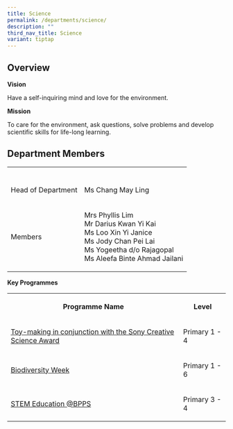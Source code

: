 ```yaml
---
title: Science
permalink: /departments/science/
description: ""
third_nav_title: Science
variant: tiptap
---
```

<h2>Overview</h2>
<p><strong>Vision</strong>
</p>
<p>Have a self-inquiring mind and love for the environment.</p>
<p><strong>Mission</strong>
</p>
<p>To care for the environment, ask questions, solve problems and develop
scientific skills for life-long learning.</p>
<h2>Department Members</h2>
<table style="minWidth: 50px">
<colgroup>
<col>
<col>
</colgroup>
<tbody>
<tr>
<th rowspan="1" colspan="1">
<p></p>
</th>
<th rowspan="1" colspan="1">
<p></p>
</th>
</tr>
<tr>
<td rowspan="1" colspan="1">
<p>Head of Department</p>
</td>
<td rowspan="1" colspan="1">
<p>Ms Chang May Ling</p>
</td>
</tr>
<tr>
<td rowspan="1" colspan="1">
<p>Members</p>
</td>
<td rowspan="1" colspan="1">
<p>Mrs Phyllis Lim
<br>Mr Darius Kwan Yi Kai
<br>Ms Loo Xin Yi Janice
<br>Ms Jody Chan Pei Lai
<br>Ms Yogeetha d/o Rajagopal
<br>Ms Aleefa Binte Ahmad Jailani
<br>
</p>
</td>
</tr>
</tbody>
</table>
<p><strong>Key Programmes</strong>
</p>
<table style="minWidth: 50px">
<colgroup>
<col>
<col>
</colgroup>
<tbody>
<tr>
<th rowspan="1" colspan="1">
<p>Programme Name</p>
</th>
<th rowspan="1" colspan="1">
<p>Level</p>
</th>
</tr>
<tr>
<td rowspan="1" colspan="1">
<p><a href="/departments/science/toy-making-in-conjunction-with-the-sony-creative-science-award/" rel="noopener noreferrer nofollow" target="_blank">Toy-making in conjunction with the Sony Creative Science Award</a>
</p>
</td>
<td rowspan="1" colspan="1">
<p>Primary 1 - 4</p>
</td>
</tr>
<tr>
<td rowspan="1" colspan="1">
<p><a href="/departments/science/biodiversity-week/" rel="noopener noreferrer nofollow" target="_blank">Biodiversity Week</a>
</p>
</td>
<td rowspan="1" colspan="1">
<p>Primary 1 - 6</p>
</td>
</tr>
<tr>
<td rowspan="1" colspan="1">
<p><a href="/departments/science/stem-education-bpps/" rel="noopener noreferrer nofollow" target="_blank">STEM Education @BPPS</a>
</p>
</td>
<td rowspan="1" colspan="1">
<p>Primary 3 - 4</p>
</td>
</tr>
</tbody>
</table>
<p></p>